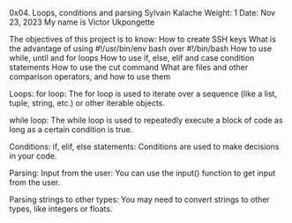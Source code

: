 0x04. Loops, conditions and parsing
Sylvain Kalache
Weight: 1
Date: Nov 23, 2023
My name is Victor Ukpongette

The objectives of this project is to know:
How to create SSH keys
What is the advantage of using #!/usr/bin/env bash over #!/bin/bash
How to use while, until and for loops
How to use if, else, elif and case condition statements
How to use the cut command
What are files and other comparison operators, and how to use them

Loops:
for loop:
The for loop is used to iterate over a sequence (like a list, tuple, string, etc.) or other iterable objects.

while loop:
The while loop is used to repeatedly execute a block of code as long as a certain condition is true.

Conditions:
if, elif, else statements:
Conditions are used to make decisions in your code.

Parsing:
Input from the user:
You can use the input() function to get input from the user.

Parsing strings to other types:
You may need to convert strings to other types, like integers or floats.
